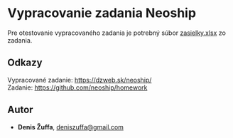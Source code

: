 # Vypracovanie zadania Neoship
Pre otestovanie vypracovaného zadania je potrebný súbor [zasielky.xlsx](https://github.com/neoship/homework/blob/master/zasielky.xlsx) zo zadania.  

## Odkazy
Vypracované zadanie: https://dzweb.sk/neoship/  
Zadanie: https://github.com/neoship/homework

## Autor 
* **Denis Žuffa**, [deniszuffa@gmail.com](mailto:deniszuffa@gmail.com)
